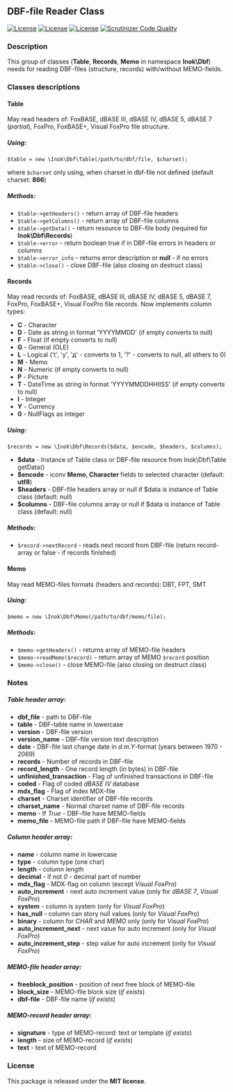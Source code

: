 ## DBF-file Reader Class

[![License](https://poser.pugx.org/inok/dbf/license)](https://packagist.org/packages/inok/dbf)
[![License](https://poser.pugx.org/inok/dbf/v/stable)](https://packagist.org/packages/inok/dbf)
[![License](https://poser.pugx.org/inok/dbf/d/monthly)](https://packagist.org/packages/inok/dbf)
[![Scrutinizer Code Quality](https://scrutinizer-ci.com/g/nchizhov/inok-dbf/badges/quality-score.png?b=master)](https://scrutinizer-ci.com/g/nchizhov/inok-dbf/?branch=master)

### Description
This group of classes (**Table**, **Records**, **Memo** in namespace **Inok\Dbf**) needs for reading DBF-files (structure, records) with/without MEMO-fields.

### Classes descriptions
#### Table
May read headers of: FoxBASE, dBASE III, dBASE IV, dBASE 5, dBASE 7 (*partial*), FoxPro, FoxBASE+, Visual FoxPro file structure.

##### Using: 
```
$table = new \Inok\Dbf\Table(/path/to/dbf/file, $charset);
```
where `$charset` only using, when charset in dbf-file not defined (default charset: **866**)

##### Methods:
   * ```$table->getHeaders()``` - return array of DBF-file headers
   * ```$table->getColumns()``` - return array of DBF-file columns
   * ```$table->getData()``` - return resource to DBF-file body (required for **Inok\Dbf\Records**)
   * ```$table->error``` - return boolean true if in DBF-file errors in headers or columns
   * ```$table->error_info``` - returns error description or **null** - if no errors
   * ```$table->close()``` - close DBF-file (also closing on destruct class)
      
#### Records
May read records of: FoxBASE, dBASE III, dBASE IV, dBASE 5, dBASE 7, FoxPro, FoxBASE+, Visual FoxPro file records. Now implements column types:
* **C** - Character
* **D** - Date as string in format 'YYYYMMDD' (if empty converts to null)
* **F** - Float (if empty converts to null)
* **G** - General (OLE)
* **L** - Logical ('t', 'y', 'д' - converts to 1, '?' - converts to null, all others to 0)
* **M** - Memo 
* **N** - Numeric (if empty converts to null)
* **P** - Picture
* **T** - DateTime as string in format 'YYYYMMDDHHIISS' (if empty converts to null)
* **I** - Integer
* **Y** - Currency
* **0** - NullFlags as integer

##### Using: 
```
$records = new \Inok\Dbf\Records($data, $encode, $headers, $columns);
```
* **$data** - Instance of Table class or DBF-file resource from Inok\Dbf\Table getData()
* **$encode** - iconv **Memo, Character** fields to selected character (default: **utf8**)
* **$headers** - DBF-file headers array or null if $data is instance of Table class (default: null)
* **$columns** - DBF-file columns array or null if $data is instance of Table class (default: null)

##### Methods:
   * ```$record->nextRecord``` - reads next record from DBF-file (return record-array or false - if records finished)
   
#### Memo
May read MEMO-files formats (headers and records): DBT, FPT, SMT

##### Using:
```
$memo = new \Inok\Dbf\Memo(/path/to/dbf/memo/file);
```

##### Methods:
   * ```$memo->getHeaders()``` - returns array of MEMO-file headers
   * ```$memo->readMemo($record)``` - return array of MEMO ```$record``` position
   * ```$memo->close()``` - close MEMO-file (also closing on destruct class)
   
### Notes

##### Table header array:
* **dbf_file** - path to DBF-file
* **table** - DBF-table name in lowercase
* **version** - DBF-file version
* **version_name** - DBF-file version text description
* **date** - DBF-file last change date in *d.m.Y*-format (years between 1970 - 2069)
* **records** - Number of records in DBF-file
* **record_length** - One record length (in bytes) in DBF-file
* **unfinished_transaction** - Flag of unfinished transactions in DBF-file
* **coded** - Flag of coded *dBASE IV* database
* **mdx_flag** - Flag of index MDX-file
* **charset** - Charset identifier of DBF-file records
* **charset_name** - Normal charset name of DBF-file records
* **memo** - If *True* - DBF-file have MEMO-fields
* **memo_file** - MEMO-file path if DBF-file have MEMO-fields

##### Column header array:
* **name** - column name in lowercase
* **type** - column type (one char)
* **length** - column length
* **decimal** - if not *0* - decimal part of number
* **mdx_flag** - MDX-flag on column (except *Visual FoxPro*)
* **auto_increment** - next auto increment value (only for *dBASE 7*, *Visual FoxPro*)
* **system** - column is system (only for *Visual FoxPro*)
* **has_null** - column can story null values (only for *Visual FoxPro*)
* **binary** - column for *CHAR* and *MEMO* only (only for *Visual FoxPro*)
* **auto_increment_next** - next value for auto increment (only for *Visual FoxPro*)
* **auto_increment_step** - step value for auto increment (only for *Visual FoxPro*)

##### MEMO-file header array:
* **freeblock_position** - position of next free block of MEMO-file
* **block_size** - MEMO-file block size (*if exists*)
* **dbf-file** - DBF-file name (*if exists*)

##### MEMO-record header array:
* **signature** - type of MEMO-record: text or template (*if exists*)
* **length** - size of MEMO-record (*if exists*)
* **text** - text of MEMO-record

### License

This package is released under the __MIT license__. 
